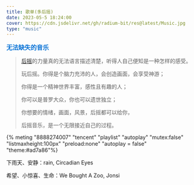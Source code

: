 ```yaml
---
title: 歌单(多后摇)
date: 2023-05-5 18:24:00
cover: https://cdn.jsdelivr.net/gh/radium-bit/res@latest/Music.jpg
type: "music"
---
```


<font color=#0c74d6 size=3 face="黑体">**无法缺失的音乐**</font>

> [后摇](https://zh.wikipedia.org/wiki/%E5%BE%8C%E6%90%96%E6%BB%BE)的力量真的无法语言描述清楚，听得人自己便知是一种怎样的感受。
> 
> 玩后摇。你得是个脑力充沛的人，会创造画面，会享受神游；
> 
> 你得是一个精神世界丰富，感性且有趣的人；
> 
> 你可以是普罗大众，你也可以遗世独立；
> 
> 你想要的情绪，画面，风景，后摇都可以给你，
> 
> 后摇音乐，是一个无限接近自己的过程。

{% meting "8888274007" "tencent" "playlist" "autoplay" "mutex:false" "listmaxheight:100px" "preload:none" "autoplay = false" "theme:#ad7a86"%}

下雨天、安静：rain, Circadian Eyes

希望、小惊喜、生命：We Bought A Zoo, Jonsi
